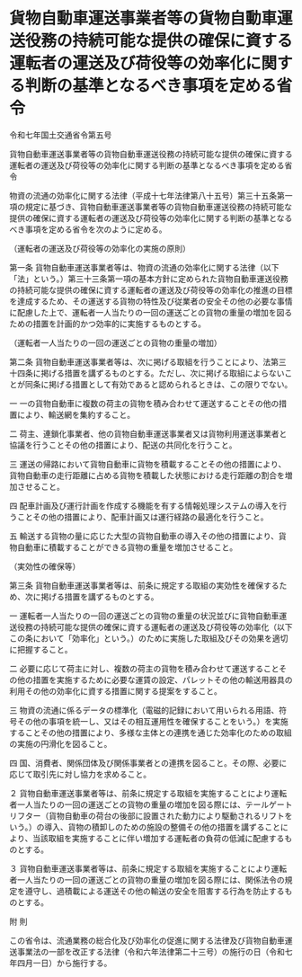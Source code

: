 # 貨物自動車運送事業者等の貨物自動車運送役務の持続可能な提供の確保に資する運転者の運送及び荷役等の効率化に関する判断の基準となるべき事項を定める省令

令和七年国土交通省令第五号

貨物自動車運送事業者等の貨物自動車運送役務の持続可能な提供の確保に資する運転者の運送及び荷役等の効率化に関する判断の基準となるべき事項を定める省令

物資の流通の効率化に関する法律（平成十七年法律第八十五号）第三十五条第一項の規定に基づき、貨物自動車運送事業者等の貨物自動車運送役務の持続可能な提供の確保に資する運転者の運送及び荷役等の効率化に関する判断の基準となるべき事項を定める省令を次のように定める。

（運転者の運送及び荷役等の効率化の実施の原則）

第一条 貨物自動車運送事業者等は、物資の流通の効率化に関する法律（以下「法」という。）第三十三条第一項の基本方針に定められた貨物自動車運送役務の持続可能な提供の確保に資する運転者の運送及び荷役等の効率化の推進の目標を達成するため、その運送する貨物の特性及び従業者の安全その他の必要な事情に配慮した上で、運転者一人当たりの一回の運送ごとの貨物の重量の増加を図るための措置を計画的かつ効率的に実施するものとする。

（運転者一人当たりの一回の運送ごとの貨物の重量の増加）

第二条 貨物自動車運送事業者等は、次に掲げる取組を行うことにより、法第三十四条に掲げる措置を講ずるものとする。ただし、次に掲げる取組によらないことが同条に掲げる措置として有効であると認められるときは、この限りでない。

一 一の貨物自動車に複数の荷主の貨物を積み合わせて運送することその他の措置により、輸送網を集約すること。

二 荷主、連鎖化事業者、他の貨物自動車運送事業者又は貨物利用運送事業者と協議を行うことその他の措置により、配送の共同化を行うこと。

三 運送の帰路において貨物自動車に貨物を積載することその他の措置により、貨物自動車の走行距離に占める貨物を積載した状態における走行距離の割合を増加させること。

四 配車計画及び運行計画を作成する機能を有する情報処理システムの導入を行うことその他の措置により、配車計画又は運行経路の最適化を行うこと。

五 輸送する貨物の量に応じた大型の貨物自動車の導入その他の措置により、貨物自動車に積載することができる貨物の重量を増加させること。

（実効性の確保等）

第三条 貨物自動車運送事業者等は、前条に規定する取組の実効性を確保するため、次に掲げる措置を講ずるものとする。

一 運転者一人当たりの一回の運送ごとの貨物の重量の状況並びに貨物自動車運送役務の持続可能な提供の確保に資する運転者の運送及び荷役等の効率化（以下この条において「効率化」という。）のために実施した取組及びその効果を適切に把握すること。

二 必要に応じて荷主に対し、複数の荷主の貨物を積み合わせて運送することその他の措置を実施するために必要な運賃の設定、パレットその他の輸送用器具の利用その他の効率化に資する措置に関する提案をすること。

三 物資の流通に係るデータの標準化（電磁的記録において用いられる用語、符号その他の事項を統一し、又はその相互運用性を確保することをいう。）を実施することその他の措置により、多様な主体との連携を通じた効率化のための取組の実施の円滑化を図ること。

四 国、消費者、関係団体及び関係事業者との連携を図ること。その際、必要に応じて取引先に対し協力を求めること。

２ 貨物自動車運送事業者等は、前条に規定する取組を実施することにより運転者一人当たりの一回の運送ごとの貨物の重量の増加を図る際には、テールゲートリフター（貨物自動車の荷台の後部に設置された動力により駆動されるリフトをいう。）の導入、貨物の積卸しのための施設の整備その他の措置を講ずることにより、当該取組を実施することに伴い増加する運転者の負荷の低減に配慮するものとする。

３ 貨物自動車運送事業者等は、前条に規定する取組を実施することにより運転者一人当たりの一回の運送ごとの貨物の重量の増加を図る際には、関係法令の規定を遵守し、過積載による運送その他の輸送の安全を阻害する行為を防止するものとする。

附 則

この省令は、流通業務の総合化及び効率化の促進に関する法律及び貨物自動車運送事業法の一部を改正する法律（令和六年法律第二十三号）の施行の日（令和七年四月一日）から施行する。
